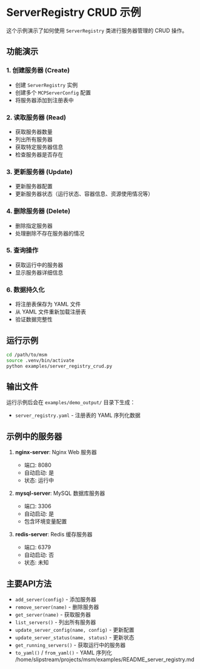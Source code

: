 # ServerRegistry CRUD 示例

这个示例演示了如何使用 `ServerRegistry` 类进行服务器管理的 CRUD 操作。

## 功能演示

### 1. 创建服务器 (Create)
- 创建 `ServerRegistry` 实例
- 创建多个 `MCPServerConfig` 配置
- 将服务器添加到注册表中

### 2. 读取服务器 (Read)
- 获取服务器数量
- 列出所有服务器
- 获取特定服务器信息
- 检查服务器是否存在

### 3. 更新服务器 (Update)
- 更新服务器配置
- 更新服务器状态（运行状态、容器信息、资源使用情况等）

### 4. 删除服务器 (Delete)
- 删除指定服务器
- 处理删除不存在服务器的情况

### 5. 查询操作
- 获取运行中的服务器
- 显示服务器详细信息

### 6. 数据持久化
- 将注册表保存为 YAML 文件
- 从 YAML 文件重新加载注册表
- 验证数据完整性

## 运行示例

```bash
cd /path/to/msm
source .venv/bin/activate
python examples/server_registry_crud.py
```

## 输出文件

运行示例后会在 `examples/demo_output/` 目录下生成：
- `server_registry.yaml` - 注册表的 YAML 序列化数据

## 示例中的服务器

1. **nginx-server**: Nginx Web 服务器
   - 端口: 8080
   - 自动启动: 是
   - 状态: 运行中

2. **mysql-server**: MySQL 数据库服务器
   - 端口: 3306
   - 自动启动: 是
   - 包含环境变量配置

3. **redis-server**: Redis 缓存服务器
   - 端口: 6379
   - 自动启动: 否
   - 状态: 未知

## 主要API方法

- `add_server(config)` - 添加服务器
- `remove_server(name)` - 删除服务器
- `get_server(name)` - 获取服务器
- `list_servers()` - 列出所有服务器
- `update_server_config(name, config)` - 更新配置
- `update_server_status(name, status)` - 更新状态
- `get_running_servers()` - 获取运行中的服务器
- `to_yaml()` / `from_yaml()` - YAML 序列化</content>
<parameter name="filePath">/home/slipstream/projects/msm/examples/README_server_registry.md
